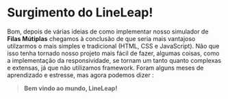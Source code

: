 # Surgimento do LineLeap!

Bom, depois de várias ideias de como implementar nosso simulador de **Filas Mútiplas** chegamos à conclusão de que seria mais vantajoso utilzarmos o mais simples e tradicional (HTML, CSS e JavaScript).  Não que isso tenha tornado nosso projeto mais fácil de fazer, algumas coisas, como a implementação da responsividade, se tornam um tanto quanto complexas e extensas, já que não utilizamos framework. Foram alguns meses de aprendizado e estresse, mas agora podemos dizer :

> **Bem vindo ao mundo, LineLeap!**
